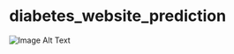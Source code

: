 # diabetes_website_prediction
![Image Alt Text](https://raw.githubusercontent.com/Shymaa2611/diabetes_website_prediction/blob/main/project/image_1.jpg)

